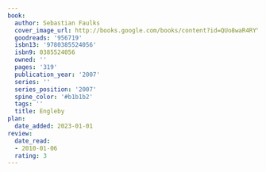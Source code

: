 ```yaml
---
book:
  author: Sebastian Faulks
  cover_image_url: http://books.google.com/books/content?id=QUo8waR4RYYC&printsec=frontcover&img=1&zoom=1&edge=curl&source=gbs_api
  goodreads: '956719'
  isbn13: '9780385524056'
  isbn9: 0385524056
  owned: ''
  pages: '319'
  publication_year: '2007'
  series: ''
  series_position: '2007'
  spine_color: '#b1b1b2'
  tags: ''
  title: Engleby
plan:
  date_added: 2023-01-01
review:
  date_read:
  - 2010-01-06
  rating: 3
---
```

